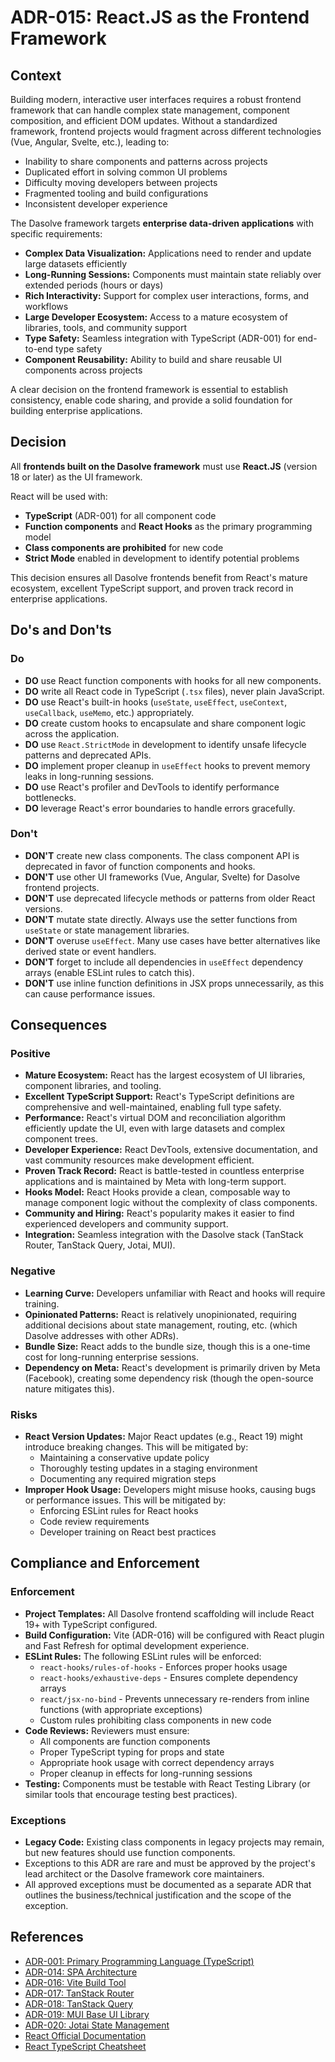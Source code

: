 # ADR-015: React.JS as the Frontend Framework

## Context

Building modern, interactive user interfaces requires a robust frontend framework that can handle complex state management, component composition, and efficient DOM updates. Without a standardized framework, frontend projects would fragment across different technologies (Vue, Angular, Svelte, etc.), leading to:

- Inability to share components and patterns across projects
- Duplicated effort in solving common UI problems
- Difficulty moving developers between projects
- Fragmented tooling and build configurations
- Inconsistent developer experience

The Dasolve framework targets **enterprise data-driven applications** with specific requirements:

- **Complex Data Visualization:** Applications need to render and update large datasets efficiently
- **Long-Running Sessions:** Components must maintain state reliably over extended periods (hours or days)
- **Rich Interactivity:** Support for complex user interactions, forms, and workflows
- **Large Developer Ecosystem:** Access to a mature ecosystem of libraries, tools, and community support
- **Type Safety:** Seamless integration with TypeScript (ADR-001) for end-to-end type safety
- **Component Reusability:** Ability to build and share reusable UI components across projects

A clear decision on the frontend framework is essential to establish consistency, enable code sharing, and provide a solid foundation for building enterprise applications.

## Decision

All **frontends built on the Dasolve framework** must use **React.JS** (version 18 or later) as the UI framework.

React will be used with:

- **TypeScript** (ADR-001) for all component code
- **Function components** and **React Hooks** as the primary programming model
- **Class components are prohibited** for new code
- **Strict Mode** enabled in development to identify potential problems

This decision ensures all Dasolve frontends benefit from React's mature ecosystem, excellent TypeScript support, and proven track record in enterprise applications.

## Do's and Don'ts

### Do

- **DO** use React function components with hooks for all new components.
- **DO** write all React code in TypeScript (`.tsx` files), never plain JavaScript.
- **DO** use React's built-in hooks (`useState`, `useEffect`, `useContext`, `useCallback`, `useMemo`, etc.) appropriately.
- **DO** create custom hooks to encapsulate and share component logic across the application.
- **DO** use `React.StrictMode` in development to identify unsafe lifecycle patterns and deprecated APIs.
- **DO** implement proper cleanup in `useEffect` hooks to prevent memory leaks in long-running sessions.
- **DO** use React's profiler and DevTools to identify performance bottlenecks.
- **DO** leverage React's error boundaries to handle errors gracefully.

### Don't

- **DON'T** create new class components. The class component API is deprecated in favor of function components and hooks.
- **DON'T** use other UI frameworks (Vue, Angular, Svelte) for Dasolve frontend projects.
- **DON'T** use deprecated lifecycle methods or patterns from older React versions.
- **DON'T** mutate state directly. Always use the setter functions from `useState` or state management libraries.
- **DON'T** overuse `useEffect`. Many use cases have better alternatives like derived state or event handlers.
- **DON'T** forget to include all dependencies in `useEffect` dependency arrays (enable ESLint rules to catch this).
- **DON'T** use inline function definitions in JSX props unnecessarily, as this can cause performance issues.

## Consequences

### Positive

- **Mature Ecosystem:** React has the largest ecosystem of UI libraries, component libraries, and tooling.
- **Excellent TypeScript Support:** React's TypeScript definitions are comprehensive and well-maintained, enabling full type safety.
- **Performance:** React's virtual DOM and reconciliation algorithm efficiently update the UI, even with large datasets and complex component trees.
- **Developer Experience:** React DevTools, extensive documentation, and vast community resources make development efficient.
- **Proven Track Record:** React is battle-tested in countless enterprise applications and is maintained by Meta with long-term support.
- **Hooks Model:** React Hooks provide a clean, composable way to manage component logic without the complexity of class components.
- **Community and Hiring:** React's popularity makes it easier to find experienced developers and community support.
- **Integration:** Seamless integration with the Dasolve stack (TanStack Router, TanStack Query, Jotai, MUI).

### Negative

- **Learning Curve:** Developers unfamiliar with React and hooks will require training.
- **Opinionated Patterns:** React is relatively unopinionated, requiring additional decisions about state management, routing, etc. (which Dasolve addresses with other ADRs).
- **Bundle Size:** React adds to the bundle size, though this is a one-time cost for long-running enterprise sessions.
- **Dependency on Meta:** React's development is primarily driven by Meta (Facebook), creating some dependency risk (though the open-source nature mitigates this).

### Risks

- **React Version Updates:** Major React updates (e.g., React 19) might introduce breaking changes. This will be mitigated by:
  - Maintaining a conservative update policy
  - Thoroughly testing updates in a staging environment
  - Documenting any required migration steps
- **Improper Hook Usage:** Developers might misuse hooks, causing bugs or performance issues. This will be mitigated by:
  - Enforcing ESLint rules for React hooks
  - Code review requirements
  - Developer training on React best practices

## Compliance and Enforcement

### Enforcement

- **Project Templates:** All Dasolve frontend scaffolding will include React 19+ with TypeScript configured.
- **Build Configuration:** Vite (ADR-016) will be configured with React plugin and Fast Refresh for optimal development experience.
- **ESLint Rules:** The following ESLint rules will be enforced:
  - `react-hooks/rules-of-hooks` - Enforces proper hooks usage
  - `react-hooks/exhaustive-deps` - Ensures complete dependency arrays
  - `react/jsx-no-bind` - Prevents unnecessary re-renders from inline functions (with appropriate exceptions)
  - Custom rules prohibiting class components in new code
- **Code Reviews:** Reviewers must ensure:
  - All components are function components
  - Proper TypeScript typing for props and state
  - Appropriate hook usage with correct dependency arrays
  - Proper cleanup in effects for long-running sessions
- **Testing:** Components must be testable with React Testing Library (or similar tools that encourage testing best practices).

### Exceptions

- **Legacy Code:** Existing class components in legacy projects may remain, but new features should use function components.
- Exceptions to this ADR are rare and must be approved by the project's lead architect or the Dasolve framework core maintainers.
- All approved exceptions must be documented as a separate ADR that outlines the business/technical justification and the scope of the exception.

## References

- [ADR-001: Primary Programming Language (TypeScript)](ADR-001.md)
- [ADR-014: SPA Architecture](ADR-014.md)
- [ADR-016: Vite Build Tool](ADR-016.md)
- [ADR-017: TanStack Router](ADR-017.md)
- [ADR-018: TanStack Query](ADR-018.md)
- [ADR-019: MUI Base UI Library](ADR-019.md)
- [ADR-020: Jotai State Management](ADR-020.md)
- [React Official Documentation](https://react.dev/)
- [React TypeScript Cheatsheet](https://react-typescript-cheatsheet.netlify.app/)
